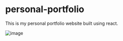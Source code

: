 # personal-portfolio

This is my personal portfolio website built using react.

![image](https://user-images.githubusercontent.com/70171925/170053429-e124179c-3773-4456-abc0-47b8c9235988.png)
